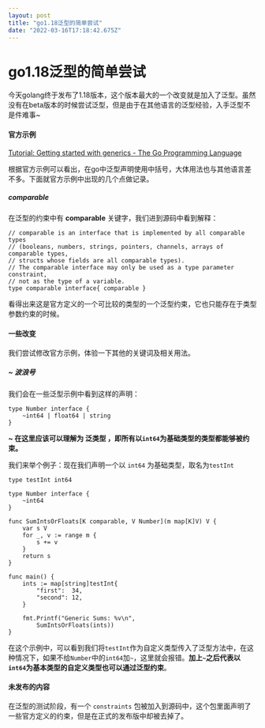 ```yaml
---
layout: post
title: "go1.18泛型的简单尝试"
date: "2022-03-16T17:18:42.675Z"
---
```

go1.18泛型的简单尝试
=============

今天golang终于发布了1.18版本，这个版本最大的一个改变就是加入了泛型。虽然没有在beta版本的时候尝试泛型，但是由于在其他语言的泛型经验，入手泛型不是件难事~

#### 官方示例

[Tutorial: Getting started with generics - The Go Programming Language](https://go.dev/doc/tutorial/generics)

根据官方示例可以看出，在go中泛型声明使用中括号，大体用法也与其他语言差不多。下面就官方示例中出现的几个点做记录。

##### comparable

在泛型的约束中有 **comparable** 关键字，我们进到源码中看到解释：

    // comparable is an interface that is implemented by all comparable types
    // (booleans, numbers, strings, pointers, channels, arrays of comparable types,
    // structs whose fields are all comparable types).
    // The comparable interface may only be used as a type parameter constraint,
    // not as the type of a variable.
    type comparable interface{ comparable }
    

看得出来这是官方定义的一个可比较的类型的一个泛型约束，它也只能存在于类型参数约束的时候。

#### 一些改变

我们尝试修改官方示例，体验一下其他的关键词及相关用法。

##### ~ 波浪号

我们会在一些泛型示例中看到这样的声明：

    type Number interface {
    	~int64 | float64 | string
    }
    

**~ 在这里应该可以理解为 泛类型 ，即所有以`int64`为基础类型的类型都能够被约束。**

我们来举个例子：现在我们声明一个以 `int64` 为基础类型，取名为`testInt`

    type testInt int64
    
    type Number interface {
    	~int64
    }
    
    func SumIntsOrFloats[K comparable, V Number](m map[K]V) V {
    	var s V
    	for _, v := range m {
    		s += v
    	}
    	return s
    }
    
    func main() {
    	ints := map[string]testInt{
    		"first":  34,
    		"second": 12,
    	}
    
    	fmt.Printf("Generic Sums: %v\n",
    		SumIntsOrFloats(ints))
    }
    

在这个示例中，可以看到我们将`testInt`作为自定义类型传入了泛型方法中，在这种情况下，如果不给`Number`中的`int64`加`~`，这里就会报错。**加上`~`之后代表以`int64`为基本类型的自定义类型也可以通过泛型约束**。

#### 未发布的内容

在泛型的测试阶段，有一个 `constraints` 包被加入到源码中，这个包里面声明了一些官方定义的约束，但是在正式的发布版中却被去掉了。